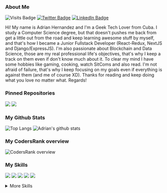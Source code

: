  ### About Me

![Visits Badge](https://badges.pufler.dev/visits/adrianhdez929/adrianhdez929)
[![Twitter Badge](https://img.shields.io/badge/Twitter-Profile-informational?style=flat&logo=twitter&logoColor=white&color=1CA2F1)](https://twitter.com/ahdez929)
[![LinkedIn Badge](https://img.shields.io/badge/LinkedIn-Profile-informational?style=flat&logo=linkedin&logoColor=white&color=0D76A8)](https://www.linkedin.com/in/adrian-hernandez-719271175/)

Hi! My name is Adrian Hernandez and I'm a Geek Tech Lover from Cuba. I study a Computer Science degree, but that doesn't pushes me back from get a little out from the road and keep learning awesome stuff by myself, and that's how I became a Junior Fullstack Developer (React-Redux, NextJS and Django/ExpressJS). I'm also passionate about Blockchain and Data Science, those are my real professional life's objectives, that's why I keep a track on them even if don't know much about it. To clear my mind I have some hobbies like gaming, cooking, watch SitComs and also read. I'm not afraid of failure, that's why I keep focusing on my goals even if everything is against them (and me of course XD). Thanks for reading and keep doing what you love no matter what. Regards!

### Pinned Repositories

[![](https://github-readme-stats.vercel.app/api/pin/?username=adrianhdez929&repo=crw-sweeper)](https://github.com/adrianhdez929/crw-sweeper)
[![](https://github-readme-stats.vercel.app/api/pin/?username=adrianhdez929&repo=crown-crawler)](https://github.com/adrianhdez929/crown-crawler)

### My Github Stats

![Top Langs](https://github-readme-stats.vercel.app/api/top-langs/?username=adrianhdez929&layout=compact)
![Adrian's github stats](https://github-readme-stats.vercel.app/api?username=adrianhdez929&count_private=true&show_icons=true)

### My CodersRank overview

![CodersRank overview](https://cr-ss-service.azurewebsites.net/api/ScreenShot?widget=summary&username=adrianhdez929)

### My Skills

![](https://img.shields.io/badge/Code-React-informational?style=flat&logo=react&logoColor=white&color=4AB197)
![](https://img.shields.io/badge/Code-Redux-informational?style=flat&logo=Redux&logoColor=white&color=4AB197)
![](https://img.shields.io/badge/Code-NextJS-informational?style=flat&logo=Next.js&logoColor=white&color=4AB197)
![](https://img.shields.io/badge/Code-Django-informational?style=flat&logo=django&logoColor=white&color=4AB197)
![](https://img.shields.io/badge/Code-Express-informational?style=flat&logo=Express&logoColor=white&color=4AB197)

<details>
<summary>More Skills</summary>

![](https://img.shields.io/badge/Style-HTML-informational?style=flat&logo=html5&logoColor=white&color=4AB197)
![](https://img.shields.io/badge/Style-CSS-informational?style=flat&logo=css3&logoColor=white&color=4AB197)
![](https://img.shields.io/badge/Code-JavaScript-informational?style=flat&logo=JavaScript&logoColor=white&color=4AB197)
![](https://img.shields.io/badge/Code-NodeJS-informational?style=flat&logo=node.js&logoColor=white&color=4AB197)
![](https://img.shields.io/badge/Style-Tailwind-informational?style=flat&logo=Tailwind-CSS&logoColor=white&color=4AB197)
![](https://img.shields.io/badge/Code-MySQL-informational?style=flat&logo=MySQL&logoColor=white&color=4AB197)
![](https://img.shields.io/badge/Code-PostgreSQL-informational?style=flat&logo=PostgreSQL&logoColor=white&color=4AB197)
![](https://img.shields.io/badge/Code-Python-informational?style=flat&logo=python&logoColor=white&color=4AB197)

<br>

![](https://img.shields.io/badge/Tools-GitHub-informational?style=flat&logo=GitHub&logoColor=white&color=4AB197)
![](https://img.shields.io/badge/Tools-GitLab-informational?style=flat&logo=GitLab&logoColor=white&color=4AB197)
![](https://img.shields.io/badge/Tools-Docker-informational?style=flat&logo=docker&logoColor=white&color=4AB197)
![](https://img.shields.io/badge/Tools-NPM-informational?style=flat&logo=npm&logoColor=white&color=4AB197)
![](https://img.shields.io/badge/Tools-Yarn-informational?style=flat&logo=yarn&logoColor=white&color=4AB197)

</details>
